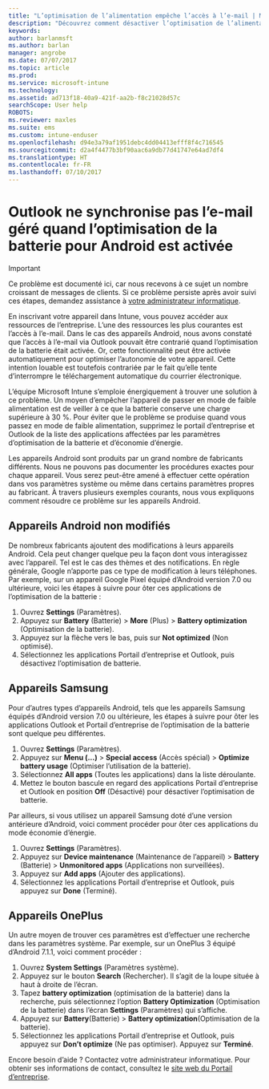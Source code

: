 ```yaml
---
title: "L’optimisation de l’alimentation empêche l’accès à l’e-mail | Microsoft Docs"
description: "Découvrez comment désactiver l’optimisation de l’alimentation pour Android pour être certain d’obtenir vos e-mails."
keywords: 
author: barlanmsft
ms.author: barlan
manager: angrobe
ms.date: 07/07/2017
ms.topic: article
ms.prod: 
ms.service: microsoft-intune
ms.technology: 
ms.assetid: ad713f18-40a9-421f-aa2b-f8c21028d57c
searchScope: User help
ROBOTS: 
ms.reviewer: maxles
ms.suite: ems
ms.custom: intune-enduser
ms.openlocfilehash: d94e3a79af1951debc4dd04413efff8f4c716545
ms.sourcegitcommit: d2a4f4477b3bf90aac6a9db77d41747e64ad7df4
ms.translationtype: HT
ms.contentlocale: fr-FR
ms.lasthandoff: 07/10/2017
---
```

# <a name="outlook-wont-sync-managed-email-when-battery-optimization-for-android-is-turned-on"></a>Outlook ne synchronise pas l’e-mail géré quand l’optimisation de la batterie pour Android est activée

> [!IMPORTANT]
> Ce problème est documenté ici, car nous recevons à ce sujet un nombre croissant de messages de clients. Si ce problème persiste après avoir suivi ces étapes, demandez assistance à [votre administrateur informatique](https://portal.manage.microsoft.com).

En inscrivant votre appareil dans Intune, vous pouvez accéder aux ressources de l’entreprise. L’une des ressources les plus courantes est l’accès à l’e-mail. Dans le cas des appareils Android, nous avons constaté que l’accès à l’e-mail via Outlook pouvait être contrarié quand l’optimisation de la batterie était activée. Or, cette fonctionnalité peut être activée automatiquement pour optimiser l’autonomie de votre appareil. Cette intention louable est toutefois contrariée par le fait qu’elle tente d’interrompre le téléchargement automatique du courrier électronique.

L’équipe Microsoft Intune s’emploie énergiquement à trouver une solution à ce problème. Un moyen d’empêcher l’appareil de passer en mode de faible alimentation est de veiller à ce que la batterie conserve une charge supérieure à 30 %. Pour éviter que le problème se produise quand vous passez en mode de faible alimentation, supprimez le portail d’entreprise et Outlook de la liste des applications affectées par les paramètres d’optimisation de la batterie et d’économie d’énergie.

Les appareils Android sont produits par un grand nombre de fabricants différents. Nous ne pouvons pas documenter les procédures exactes pour chaque appareil. Vous serez peut-être amené à effectuer cette opération dans vos paramètres système ou même dans certains paramètres propres au fabricant. À travers plusieurs exemples courants, nous vous expliquons comment résoudre ce problème sur les appareils Android.

## <a name="unmodified-android-devices"></a>Appareils Android non modifiés

De nombreux fabricants ajoutent des modifications à leurs appareils Android. Cela peut changer quelque peu la façon dont vous interagissez avec l’appareil. Tel est le cas des thèmes et des notifications. En règle générale, Google n’apporte pas ce type de modification à leurs téléphones. Par exemple, sur un appareil Google Pixel équipé d’Android version 7.0 ou ultérieure, voici les étapes à suivre pour ôter ces applications de l’optimisation de la batterie :

1. Ouvrez **Settings** (Paramètres).
2. Appuyez sur **Battery** (Batterie) > **More** (Plus) > **Battery optimization** (Optimisation de la batterie).
3. Appuyez sur la flèche vers le bas, puis sur **Not optimized** (Non optimisé).
4. Sélectionnez les applications Portail d’entreprise et Outlook, puis désactivez l’optimisation de batterie.

## <a name="samsung-devices"></a>Appareils Samsung

Pour d’autres types d’appareils Android, tels que les appareils Samsung équipés d’Android version 7.0 ou ultérieure, les étapes à suivre pour ôter les applications Outlook et Portail d’entreprise de l’optimisation de la batterie sont quelque peu différentes.

1. Ouvrez **Settings** (Paramètres).
2. Appuyez sur **Menu (...)**  > **Special access** (Accès spécial) > **Optimize battery usage** (Optimiser l’utilisation de la batterie).
3. Sélectionnez **All apps** (Toutes les applications) dans la liste déroulante.
4. Mettez le bouton bascule en regard des applications Portail d’entreprise et Outlook en position **Off** (Désactivé) pour désactiver l’optimisation de batterie.

Par ailleurs, si vous utilisez un appareil Samsung doté d’une version antérieure d’Android, voici comment procéder pour ôter ces applications du mode économie d’énergie.

1. Ouvrez **Settings** (Paramètres).
2. Appuyez sur **Device maintenance** (Maintenance de l’appareil) > **Battery** (Batterie) > **Unmonitored apps** (Applications non surveillées).
3. Appuyez sur **Add apps** (Ajouter des applications).
4. Sélectionnez les applications Portail d’entreprise et Outlook, puis appuyez sur **Done** (Terminé).

## <a name="oneplus-devices"></a>Appareils OnePlus

Un autre moyen de trouver ces paramètres est d’effectuer une recherche dans les paramètres système. Par exemple, sur un OnePlus 3 équipé d’Android 7.1.1, voici comment procéder : 

1. Ouvrez **System Settings** (Paramètres système). 
2. Appuyez sur le bouton **Search** (Rechercher). Il s’agit de la loupe située à haut à droite de l’écran. 
3. Tapez **battery optimization** (optimisation de la batterie) dans la recherche, puis sélectionnez l’option **Battery Optimization** (Optimisation de la batterie) dans l’écran **Settings** (Paramètres) qui s’affiche. 
4. Appuyez sur **Battery**(Batterie) > **Battery optimization**(Optimisation de la batterie).
5. Sélectionnez les applications Portail d’entreprise et Outlook, puis appuyez sur **Don’t optimize** (Ne pas optimiser). Appuyez sur **Terminé**.

<!--On a OnePlus 5 device with Android 7.1.1, you would follow these steps to remove these apps from battery optimization:
1. Open **Settings**.
2. Tap **Battery** > **Battery optimization**.
3. Select the Company Portal and Outlook apps, then select **Don’t optimize**. Tap **Done**.-->

Encore besoin d’aide ? Contactez votre administrateur informatique. Pour obtenir ses informations de contact, consultez le [site web du Portail d’entreprise](http://portal.manage.microsoft.com).
